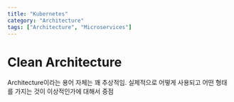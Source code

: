 ```yaml
---
title: "Kubernetes"
category: "Architecture"
tags: ["Architecture", "Microservices"]
---
```


# Clean Architecture
Architecture이라는 용어 자체는 꽤 추상적임.
실제적으로 어떻게 사용되고 어떤 형태를 가지는 것이 이상적인가에 대해서 중점

